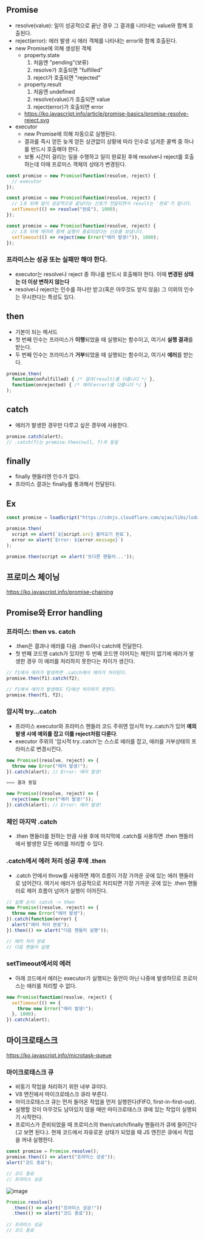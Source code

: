 ## Promise
- resolve(value): 일이 성공적으로 끝난 경우 그 결과를 나타내는 value와 함께 호출된다.
- reject(error): 에러 발생 시 에러 객체를 나타내는 error와 함께 호출된다. 
- new Promise에 의해 생성된 객체
    - property.state
        1. 처음엔 "pending"(보류)
        2.  resolve가 호출되면 "fulfilled"
        3.  reject가 호출되면 "rejected"
  - property.result
      1. 처음엔 undefined
      2.  resolve(value)가 호출되면 value
      3.  reject(error)가 호출되면 error
  - https://ko.javascript.info/article/promise-basics/promise-resolve-reject.svg
- executor
    - new Promise에 의해 자동으로 실행된다. 
    - 결과를 즉시 얻든 늦게 얻든 상관없이 상황에 따라 인수로 넘겨준 콜백 중 하나를 반드시 호출해야 한다.
    - 보통 시간이 걸리는 일을 수행하고 일이 완료된 후에 resolve나 reject를 호출하는데 이때 프로미스 객체의 상태가 변경된다. 

```ts
const promise = new Promise(function(resolve, reject) {
  // executor 
});

const promise = new Promise(function(resolve, reject) {
  // 1초 뒤에 일이 성공적으로 끝났다는 신호가 전달되면서 result는 '완료'가 됩니다.
  setTimeout(() => resolve("완료"), 1000);
});

const promise = new Promise(function(resolve, reject) {
  // 1초 뒤에 에러와 함께 실행이 종료되었다는 신호를 보냅니다.
  setTimeout(() => reject(new Error("에러 발생!")), 1000);
});
```

### 프라미스는 성공 또는 실패만 해야 한다. 
- executor는 resolve나 reject 중 하나를 반드시 호출해야 한다. 이때 **변경된 상태는 더 이상 변하지 않는다**
- resolve나 reject는 인수를 하나만 받고(혹은 아무것도 받지 않음) 그 이외의 인수는 무시한다는 특성도 있다. 

## then
- 기본이 되는 메서드
- 첫 번째 인수는 프라미스가 **이행**되었을 때 실행되는 함수이고, 여기서 **실행 결과**를 받는다.
- 두 번째 인수는 프라미스가 **거부**되었을 때 실행되는 함수이고, 여기서 **에러**를 받는다. 
```ts
promise.then(
  function(onfulfilled) { /* 결과(result)를 다룹니다 */ },
  function(onrejected) { /* 에러(error)를 다룹니다 */ }
);
```
## catch
- 에러가 발생한 경우만 다루고 싶은 경우에 사용한다.
```ts
promise.catch(alert);
// .catch(f)는 promise.then(null, f)과 동일
```
## finally
- finally 핸들러엔 인수가 없다.
- 프라미스 결과는 finally를 통과해서 전달된다.
## Ex
```ts
const promise = loadScript("https://cdnjs.cloudflare.com/ajax/libs/lodash.js/4.17.11/lodash.js");

promise.then(
  script => alert(`${script.src} 불러오기 완료`),
  error => alert(`Error: ${error.message}`)
);

promise.then(script => alert('또다른 핸들러...'));
```

## 프로미스 체이닝
https://ko.javascript.info/promise-chaining

## Promise와 Error handling
### 프라미스: then vs. catch
- .then은 결과나 에러를 다음 .then이나 catch에 전달한다.
- 첫 번째 코드엔 catch가 있지만 두 번째 코드엔 이어지는 체인이 없기에 에러가 발생한 경우 이 에러를 처리하지 못한다는 차이가 생긴다. 
```ts
// f1에서 에러가 발생하면 .catch에서 에러가 처리된다. 
promise.then(f1).catch(f2);

// f1에서 에러가 발생해도 f2에선 처리하지 못한다. 
promise.then(f1, f2);
```
### 암시적 try…catch
- 프라미스 executor와 프라미스 핸들러 코드 주위엔 암시적 try..catch가 있어 **예외 발생 시에 예외를 잡고 이를 reject처럼 다룬다**. 
- executor 주위의 '암시적 try..catch'는 스스로 에러를 잡고, 에러를 거부상태의 프라미스로 변경시킨다. 
```ts
new Promise((resolve, reject) => {
  throw new Error("에러 발생!");
}).catch(alert); // Error: 에러 발생!

=== 결과 동일 

new Promise((resolve, reject) => {
  reject(new Error("에러 발생!"));
}).catch(alert); // Error: 에러 발생!
```
### 체인 마지막 .catch
- .then 핸들러를 원하는 만큼 사용 후에 마지막에 .catch를 사용하면 .then 핸들러에서 발생한 모든 에러를 처리할 수 있다.
### .catch에서 에러 처리 성공 후에 .then
- .catch 안에서 throw를 사용하면 제어 흐름이 가장 가까운 곳에 있는 에러 핸들러로 넘어간다. 
여기서 에러가 성공적으로 처리되면 가장 가까운 곳에 있는 .then 핸들러로 제어 흐름이 넘어가 실행이 이어진다.
```ts
// 실행 순서: catch -> then
new Promise((resolve, reject) => {
  throw new Error("에러 발생");
}).catch(function(error) {
  alert("에러 처리 완료");
}).then(() => alert("다음 핸들러 실행"));

// 에러 처리 완료
// 다음 핸들러 실행
```
### setTimeout에서의 에러
- 아래 코드에서 에러는 executor가 실행되는 동안이 아닌 나중에 발생하므로 프로미스는 에러를 처리할 수 없다. 
```ts
new Promise(function(resolve, reject) {
  setTimeout(() => {
    throw new Error("에러 발생!");
  }, 1000);
}).catch(alert);
```
## 마이크로태스크
https://ko.javascript.info/microtask-queue
### 마이크로태스크 큐
- 비동기 작업을 처리하기 위한 내부 큐이다. 
- V8 엔진에서 마이크로태스크 큐라 부른다. 
- 마이크로태스크 큐는 먼저 들어온 작업을 먼저 실행한다(FIFO, first-in-first-out).
- 실행할 것이 아무것도 남아있지 않을 때만 마이크로태스크 큐에 있는 작업이 실행되기 시작한다. 
- 프로미스가 준비되었을 때 프로미스의 then/catch/finally 핸들러가 큐에 들어간다(고 보면 된다.).
현재 코드에서 자유로운 상태가 되었을 때 JS 엔진은 큐에서 작업을 꺼내 실행한다. 
```ts
const promise = Promise.resolve();
promise.then(() => alert("프라미스 성공"));
alert("코드 종료"); 

// 코드 종료
// 프라미스 성공
```
![image](https://github.com/m04j00/TIL/assets/69101860/bd6c1d18-5ab8-40fb-92cf-7e6eeb1746a4)

```ts
Promise.resolve()
  .then(() => alert("프라미스 성공!"))
  .then(() => alert("코드 종료"));
  
// 프라미스 성공
// 코드 종료
  ```
